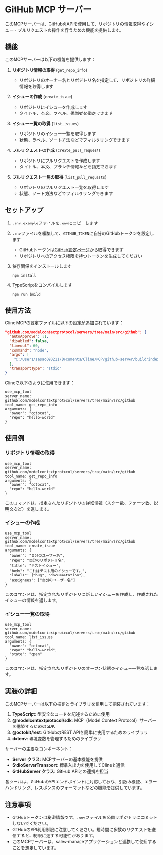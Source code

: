 # GitHub MCP サーバー

このMCPサーバーは、GitHubのAPIを使用して、リポジトリの情報取得やイシュー・プルリクエストの操作を行うための機能を提供します。

## 機能

このMCPサーバーは以下の機能を提供します：

1. **リポジトリ情報の取得** (`get_repo_info`)
   - リポジトリのオーナー名とリポジトリ名を指定して、リポジトリの詳細情報を取得します

2. **イシューの作成** (`create_issue`)
   - リポジトリにイシューを作成します
   - タイトル、本文、ラベル、担当者を指定できます

3. **イシュー一覧の取得** (`list_issues`)
   - リポジトリのイシュー一覧を取得します
   - 状態、ラベル、ソート方法などでフィルタリングできます

4. **プルリクエストの作成** (`create_pull_request`)
   - リポジトリにプルリクエストを作成します
   - タイトル、本文、ブランチ情報などを指定できます

5. **プルリクエスト一覧の取得** (`list_pull_requests`)
   - リポジトリのプルリクエスト一覧を取得します
   - 状態、ソート方法などでフィルタリングできます

## セットアップ

1. `.env.example`ファイルを`.env`にコピーします
2. `.env`ファイルを編集して、`GITHUB_TOKEN`に自分のGitHubトークンを設定します
   - GitHubトークンは[GitHub設定ページ](https://github.com/settings/tokens)から取得できます
   - リポジトリへのアクセス権限を持つトークンを生成してください

3. 依存関係をインストールします
   ```
   npm install
   ```

4. TypeScriptをコンパイルします
   ```
   npm run build
   ```

## 使用方法

Cline MCPの設定ファイルに以下の設定が追加されています：

```json
"github.com/modelcontextprotocol/servers/tree/main/src/github": {
  "autoApprove": [],
  "disabled": false,
  "timeout": 60,
  "command": "node",
  "args": [
    "C:/Users/sasao020211/Documents/Cline/MCP/github-server/build/index.js"
  ],
  "transportType": "stdio"
}
```

Clineで以下のように使用できます：

```
use_mcp_tool
server_name: github.com/modelcontextprotocol/servers/tree/main/src/github
tool_name: get_repo_info
arguments: {
  "owner": "octocat",
  "repo": "hello-world"
}
```

## 使用例

### リポジトリ情報の取得

```
use_mcp_tool
server_name: github.com/modelcontextprotocol/servers/tree/main/src/github
tool_name: get_repo_info
arguments: {
  "owner": "octocat",
  "repo": "hello-world"
}
```

このコマンドは、指定されたリポジトリの詳細情報（スター数、フォーク数、説明文など）を返します。

### イシューの作成

```
use_mcp_tool
server_name: github.com/modelcontextprotocol/servers/tree/main/src/github
tool_name: create_issue
arguments: {
  "owner": "自分のユーザー名",
  "repo": "自分のリポジトリ名",
  "title": "テストイシュー",
  "body": "これはテスト用のイシューです。",
  "labels": ["bug", "documentation"],
  "assignees": ["自分のユーザー名"]
}
```

このコマンドは、指定されたリポジトリに新しいイシューを作成し、作成されたイシューの情報を返します。

### イシュー一覧の取得

```
use_mcp_tool
server_name: github.com/modelcontextprotocol/servers/tree/main/src/github
tool_name: list_issues
arguments: {
  "owner": "octocat",
  "repo": "hello-world",
  "state": "open"
}
```

このコマンドは、指定されたリポジトリのオープン状態のイシュー一覧を返します。

## 実装の詳細

このMCPサーバーは以下の技術とライブラリを使用して実装されています：

1. **TypeScript**: 型安全なコードを記述するために使用
2. **@modelcontextprotocol/sdk**: MCP（Model Context Protocol）サーバーを構築するためのSDK
3. **@octokit/rest**: GitHubのREST APIを簡単に使用するためのライブラリ
4. **dotenv**: 環境変数を管理するためのライブラリ

サーバーの主要なコンポーネント：

- **Server クラス**: MCPサーバーの基本機能を提供
- **StdioServerTransport**: 標準入出力を使用してClineと通信
- **GitHubServer クラス**: GitHub APIとの連携を担当

各ツールは、GitHubのAPIエンドポイントに対応しており、引数の検証、エラーハンドリング、レスポンスのフォーマットなどの機能を提供しています。

## 注意事項

- GitHubトークンは秘密情報です。`.env`ファイルを公開リポジトリにコミットしないでください。
- GitHubのAPI利用制限に注意してください。短時間に多数のリクエストを送信すると、制限に達する可能性があります。
- このMCPサーバーは、sales-manageアプリケーションと連携して使用することを想定しています。
